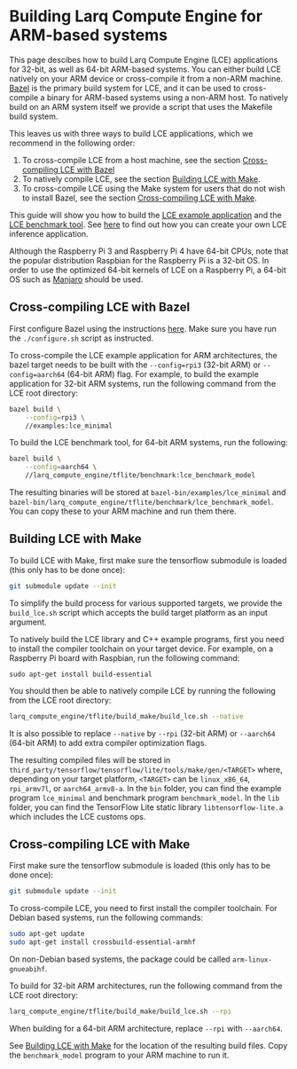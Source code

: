 # Building Larq Compute Engine for ARM-based systems
This page descibes how to build Larq Compute Engine (LCE) applications
for 32-bit, as well as 64-bit ARM-based systems. You can either build LCE
natively on your ARM device or cross-compile it from a non-ARM machine.
[Bazel](https://bazel.build/) is the primary build system for LCE, and it can
be used to cross-compile a binary for ARM-based systems using a non-ARM host.
To natively build on an ARM system itself we provide a script that uses the
Makefile build system.

This leaves us with three ways to build LCE applications, which we recommend in
the following order:
1. To cross-compile LCE from a host machine, see the section
   [Cross-compiling LCE with Bazel](#cross-compiling-lce-with-bazel)
2. To natively compile LCE, see the section
   [Building LCE with Make](#building-lce-with-make).
3. To cross-compile LCE using the Make system for users that do not wish to
   install Bazel, see the section
   [Cross-compiling LCE with Make](#cross-compiling-lce-with-make).

This guide will show you how to build the [LCE example application](../examples/lce_minimal.cc)
and the [LCE benchmark tool](../larq_compute_engine/tflite/benchmark).
See [here](./inference.md) to find out how you can create your own LCE
inference application.

Although the Raspberry Pi 3 and Raspberry Pi 4 have 64-bit CPUs, note that the
popular distribution Raspbian for the Raspberry Pi is a 32-bit OS. In order to
use the optimized 64-bit kernels of LCE on a Raspberry Pi, a 64-bit OS such as
[Manjaro](https://manjaro.org/download/#raspberry-pi-4-xfce) should be used.

## Cross-compiling LCE with Bazel

First configure Bazel using the instructions [here](build.md). Make sure you
have run the `./configure.sh` script as instructed.

To cross-compile the LCE example application for ARM architectures, the bazel
target needs to be built with the `--config=rpi3` (32-bit ARM) or
`--config=aarch64` (64-bit ARM) flag. For example, to build the example
application for 32-bit ARM systems, run the following command from the LCE root
directory:
```bash
bazel build \
    --config=rpi3 \
    //examples:lce_minimal
 ```

To build the LCE benchmark tool, for 64-bit ARM systems, run the following:
```bash
bazel build \
    --config=aarch64 \
    //larq_compute_engine/tflite/benchmark:lce_benchmark_model
 ```

The resulting binaries will be stored at
`bazel-bin/examples/lce_minimal` and
`bazel-bin/larq_compute_engine/tflite/benchmark/lce_benchmark_model`. You can
copy these to your ARM machine and run them there.

## Building LCE with Make
To build LCE with Make, first make sure the tensorflow submodule is loaded
(this only has to be done once):
``` bash
git submodule update --init
```
To simplify the build process for various supported targets, we provide the
`build_lce.sh` script which accepts the build target platform as an input
argument.

To natively build the LCE library and C++ example programs, first you need to
install the compiler toolchain on your target device. For example, on a
Raspberry Pi board with Raspbian, run the following command:
```
sudo apt-get install build-essential
```

You should then be able to natively compile LCE by running the following from
the LCE root directory:
```bash
larq_compute_engine/tflite/build_make/build_lce.sh --native
```

It is also possible to replace `--native` by `--rpi` (32-bit ARM) or
`--aarch64` (64-bit ARM) to add extra compiler optimization flags.

The resulting compiled files will be stored in
`third_party/tensorflow/tensorflow/lite/tools/make/gen/<TARGET>` where,
depending on your target platform, `<TARGET>` can be `linux_x86_64`,
`rpi_armv7l`, or `aarch64_armv8-a`. In the `bin` folder, you can find the
example program `lce_minimal` and benchmark program `benchmark_model`.
In the `lib` folder, you can find the TensorFlow Lite static library
`libtensorflow-lite.a` which includes the LCE customs ops.

## Cross-compiling LCE with Make
First make sure the tensorflow submodule is loaded (this only has to be done
once):
``` bash
git submodule update --init
```

To cross-compile LCE, you need to first install the compiler toolchain.
For Debian based systems, run the following commands:
``` bash
sudo apt-get update
sudo apt-get install crossbuild-essential-armhf
```
On non-Debian based systems, the package could be called `arm-linux-gnueabihf`.

To build for 32-bit ARM architectures, run the following command from the LCE
root directory:
```bash
larq_compute_engine/tflite/build_make/build_lce.sh --rpi
```
When building for a 64-bit ARM architecture, replace `--rpi` with `--aarch64`.

See [Building LCE with Make](#building-lce-with-make) for the location of
the resulting build files. Copy the `benchmark_model` program to your ARM
machine to run it.
